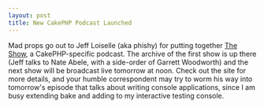 ```yaml
--- 
layout: post
title: New CakePHP Podcast Launched
---
```

<p>Mad props go out to Jeff Loiselle (aka phishy) for putting together <a href="http://live.cakephp.org">The Show</a>, a CakePHP-specific podcast.  The archive of the first show is up there (Jeff talks to Nate Abele, with a side-order of Garrett Woodworth) and the next show will be broadcast live tomorrow at noon.  Check out the site for more details, and your humble correspondent may try to worm his way into tomorrow's episode that talks about writing console applications, since I am busy extending bake and adding to my interactive testing console.</p>
